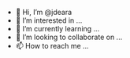 - 👋 Hi, I’m @jdeara
- 👀 I’m interested in ...
- 🌱 I’m currently learning ...
- 💞️ I’m looking to collaborate on ...
- 📫 How to reach me ...

<!---
jdeara/jdeara is a ✨ special ✨ repository because its `README.md` (this file) appears on your GitHub profile.
You can click the Preview link to take a look at your changes.
--->
